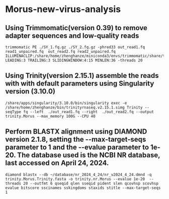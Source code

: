 # Morus-new-virus-analysis
## Using Trimmomatic(version 0.39) to remove adapter sequences and low-quality reads
```
trimmomatic PE ./SY_1.fq.gz ./SY_2.fq.gz -phred33 out_read1.fq read1_unpaired.fq  out_read2.fq read2_unpaired.fq ILLUMINACLIP:/share/home/zhenghanze/miniconda3/envs/trimmomatic/share/trimmomatic/adapters/combined.fasta:2:30:10:8:TRUE LEADING:3 TRAILING:3 SLIDINGWINDOW:4:15 MINLEN:36 -threads 20
```
## Using Trinity(version 2.15.1) assemble the reads with with default parameters using Singularity version (3.10.0)
```
/share/apps/singularity/3.10.0/bin/singularity exec -e /share/home/zhenghanze/bin/trinityrnaseq.v2.15.1.simg Trinity --seqType fq --left  ./out_read1.fq --right  ./out_read2.fq --output trinity.Morus --max_memory 100G --CPU 40
```
## Perform BLASTX alignment using DIAMOND version 2.1.8, setting the --max-target-seqs parameter to 1 and the --evalue parameter to 1e-20. The database used is the NCBI NR database, last accessed on April 24, 2024.
```
diamond blastx --db ~/database/nr_2024_4_24/nr_v2024_4_24.dmnd -q trinity.Morus.Trinity.fasta -o trinity.nr.Morus --evalue 1e-20  --threads 20 --outfmt 6 qseqid qlen sseqid pident slen qcovhsp scovhsp evalue bitscore sscinames sskingdoms staxids stitle --max-target-seqs 1
```
